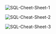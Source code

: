 
![SQL-Cheet-Sheet-1](https://user-images.githubusercontent.com/26641318/143662089-fe8f6fda-547a-41c5-8103-b7d858927f3a.png)

![SQL-Cheat-Sheet-2](https://user-images.githubusercontent.com/26641318/143662090-bbfd1d74-ee78-4459-9d6a-ac4776473edd.png)

![SQL-Cheat-Sheet-3](https://user-images.githubusercontent.com/26641318/143662092-c63d0e79-e3a6-462b-ad71-887fe814991c.png)
